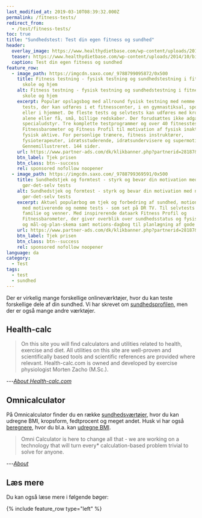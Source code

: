 ```yaml
---
last_modified_at: 2019-03-10T08:39:32.000Z
permalink: /fitness-tests/
redirect_from:
  - /test/fitness-tests/
toc: true
title: "Sundhedstest: Test din egen fitness og sundhed"
header:
  overlay_image: https://www.healthydietbase.com/wp-content/uploads/2014/10/bigstock-Young-Man-Measuring-His-Body-F-65164720.jpg
  teaser: https://www.healthydietbase.com/wp-content/uploads/2014/10/bigstock-Young-Man-Measuring-His-Body-F-65164720.jpg
  caption: Test din egen fitness og sundhed
feature_row:
  - image_path: https://imgcdn.saxo.com/_9788799095872/0x500
    title: Fitness testning - fysisk testning og sundhedstestning i fitnesscentre,
      skole og hjem
    alt: Fitness testning - fysisk testning og sundhedstestning i fitnesscentre,
      skole og hjem
    excerpt: Populær opslagsbog med allround fysisk testning med nemme  fitness
      tests, der kan udføres i et fitnesscenter, i en gymnastiksal, sportshal
      eller i hjemmet. De fleste tests og selvtests kan udføres med kroppen
      alene eller få, små, billige redskaber. Der forudsættes ikke adgang til
      specialudstyr. Tre komplette testprogrammer og over 40 fitnesstests samt
      Fitnessbarometer og Fitness Profil til motivation af fysisk inaktive og
      fysisk aktive. For personlige trænere, fitness instruktører,
      fysioterapeuter, idrætsstuderende, idrætsundervisere og supermotionister.
      Gennemillustreret. 144 sider.
    url: https://www.partner-ads.com/dk/klikbanner.php?partnerid=28187&bannerid=43264&htmlurl=https://www.saxo.com/dk/fitness-testning_marina-aagaard_haeftet_9788799095872
    btn_label: Tjek prisen
    btn_class: btn--success
    rel: sponsored nofollow noopener
  - image_path: https://imgcdn.saxo.com/_9788799369591/0x500
    title: Sundhedstjek og formtest - styrk og bevar din motivation med nemme
      gør-det-selv tests
    alt: Sundhedstjek og formtest - styrk og bevar din motivation med nemme
      gør-det-selv tests
    excerpt: Aktuel populærbog om tjek og forbedring af sundhed, motion og livsstil
      med motiverende og nemme tests - som set på DR TV. Til selvtests eller med
      familie og venner. Med inspirerende dataark Fitness Profil og
      Fitnessbarometer, der giver overblik over sundhedsstatus og fysisk form,
      og mål-og-plan-skema samt motions-dagbog til planlægning af gode vaner.
    url: https://www.partner-ads.com/dk/klikbanner.php?partnerid=28187&bannerid=43264&htmlurl=https://www.saxo.com/dk/sundhedstjek-og-formtest_marina-aagaard_haeftet_9788799369591
    btn_label: Tjek prisen
    btn_class: btn--success
    rel: sponsored nofollow noopener
language: da
category:
  - Test
tags:
  - test
  - sundhed
---
```


Der er virkelig mange forskellige onlineværktøjer, hvor du kan teste forskellige dele af din sundhed. Vi har skrevet om [sundhedsprofilen](/sundhedsprofil/), men der er også mange andre værktøjer.

## Health-calc

> On this site you will find calculators and utilities related to health, exercise and diet. All utilities on this site are well-proven and scientifically based tools and scientific references are provided where relevant. Health-calc.com is owned and developed by exercise physiologist Morten Zacho (M.Sc.).

---<cite>[About Health-calc.com](http://www.health-calc.com/miscellaneous/about-health-calc)</cite>

## Omnicalculator

På Omnicalculator finder du en række [sundhedsværtøjer](https://www.omnicalculator.com/health), hvor du kan udregne BMI, kropsform, fedtprocent og meget andet. Husk vi har også [beregnere](/beregnere-tests/), hvor du bl.a. kan [udregne BMI](/bmi-beregner/).

> Omni Calculator is here to change all that - we are working on a technology that will turn every* calculation-based problem trivial to solve for anyone.

---<cite>[About](https://www.omnicalculator.com/)</cite>

## Læs mere

Du kan også læse mere i følgende bøger:

{% include feature_row type="left" %}
